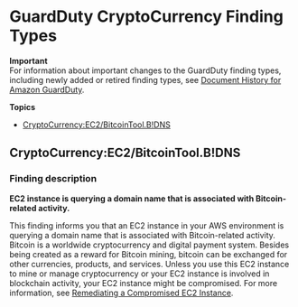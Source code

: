 # GuardDuty CryptoCurrency Finding Types<a name="guardduty_crypto"></a>

**Important**  
For information about important changes to the GuardDuty finding types, including newly added or retired finding types, see [Document History for Amazon GuardDuty](doc-history.md)\.

**Topics**
+ [CryptoCurrency:EC2/BitcoinTool\.B\!DNS](#crypto3)

## CryptoCurrency:EC2/BitcoinTool\.B\!DNS<a name="crypto3"></a>

### Finding description<a name="crypto3_description"></a>

**EC2 instance is querying a domain name that is associated with Bitcoin\-related activity\.**

This finding informs you that an EC2 instance in your AWS environment is querying a domain name that is associated with Bitcoin\-related activity\. Bitcoin is a worldwide cryptocurrency and digital payment system\. Besides being created as a reward for Bitcoin mining, bitcoin can be exchanged for other currencies, products, and services\. Unless you use this EC2 instance to mine or manage cryptocurrency or your EC2 instance is involved in blockchain activity, your EC2 instance might be compromised\. For more information, see [Remediating a Compromised EC2 Instance](guardduty_remediate.md#compromised-ec2)\.